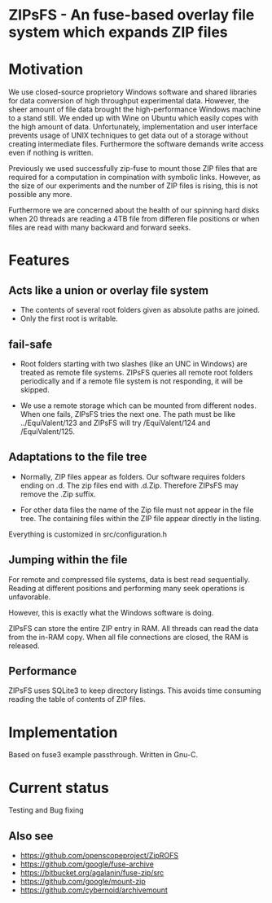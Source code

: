 # ZIPsFS - An fuse-based  overlay file system which expands  ZIP files

# Motivation


We use closed-source proprietory Windows software and shared libraries for data conversion of high throughput experimental data. However,
the sheer amount of file data brought the high-performance Windows machine to a stand still.
We ended up with Wine on Ubuntu which easily copes with the high amount of data.
Unfortunately, implementation and  user interface prevents usage of  UNIX techniques  to get data out of a storage without creating intermediate files.
Furthermore the software demands write access even if nothing is written.

Previously we used successfully zip-fuse to mount those  ZIP files that are required for a computation in compination with symbolic links.
However, as the size of our experiments and the number of  ZIP files is rising, this is not possible any more.

Furthermore we are concerned about the health of our spinning hard disks when 20 threads are reading a 4TB file from differen file positions
or  when  files are  read with many  backward and forward  seeks.

# Features

## Acts like a union or overlay file system
- The contents of several root folders given as absolute paths are  joined.
- Only the first root is writable.


## fail-safe
- Root folders starting with two slashes (like an UNC in Windows) are treated as remote file systems.
  ZIPsFS queries all remote root folders periodically and if a remote file system is not responding, it will be skipped.

- We use a  remote storage which   can be mounted from different nodes.  When one fails, ZIPsFS  tries the next one.
  The path must be like  ../EquiValent/123  and  ZIPsFS will try /EquiValent/124 and /EquiValent/125.

## Adaptations to the file tree


- Normally, ZIP files appear as folders. Our software requires folders ending on  .d. The zip files end with .d.Zip. Therefore ZIPsFS may remove the .Zip suffix.

- For other data files the name of the Zip file must not appear in the file tree. The containing files within the ZIP file appear directly in the listing.

Everything is   customized in  src/configuration.h



## Jumping within the file

For remote and compressed file systems, data is best read sequentially.
Reading at different positions and performing many seek operations is unfavorable.

However, this is exactly what the Windows  software is doing.

ZIPsFS can store the entire ZIP entry in RAM. All threads can read the data from the in-RAM copy.
When all file connections are closed, the RAM is released.

## Performance

ZIPsFS uses SQLite3 to keep directory listings.
This avoids time consuming reading the table of contents of ZIP files.

# Implementation

Based on fuse3 example passthrough.
Written in Gnu-C.


# Current status

Testing and Bug fixing


## Also see

- https://github.com/openscopeproject/ZipROFS
- https://github.com/google/fuse-archive
- https://bitbucket.org/agalanin/fuse-zip/src
- https://github.com/google/mount-zip
- https://github.com/cybernoid/archivemount
